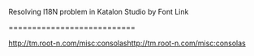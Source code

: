 Resolving I18N problem in Katalon Studio by Font Link

===========================


http://tm.root-n.com/misc:consolashttp://tm.root-n.com/misc:consolas
